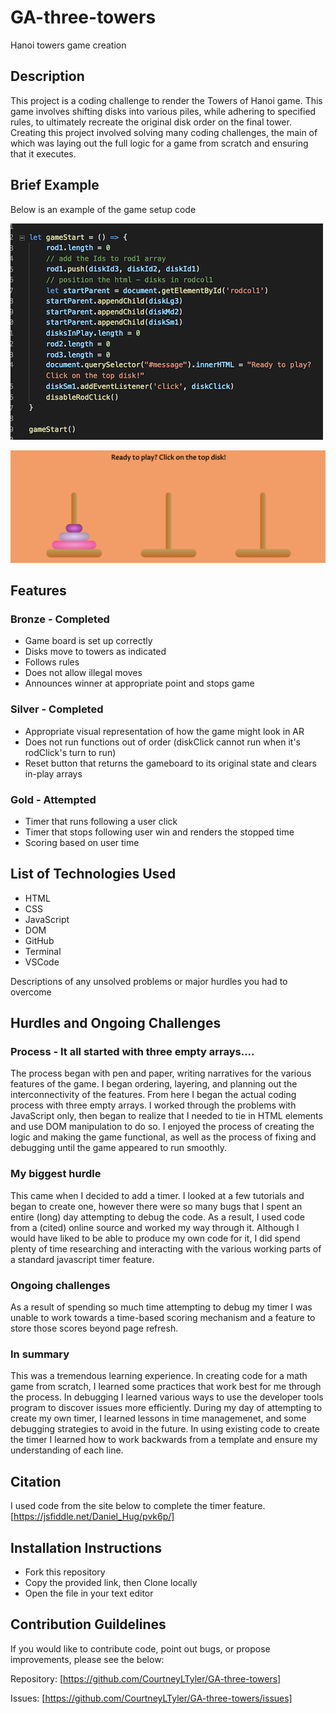 # GA-three-towers
Hanoi towers game creation

## Description
This project is a coding challenge to render the Towers of Hanoi game.  This game involves shifting disks into various piles, while adhering to specified rules, to ultimately recreate the original disk order on the final tower.
Creating this project involved solving many coding challenges, the main of which was laying out the full logic for a game from scratch and ensuring that it executes.
## Brief Example
Below is an example of the game setup code


![snippet of gameboard setup code](images/codesnipsmall.png?raw=true)

![snippet of rendered gameboard](images/rendersnipsmall.png?raw=true)
## Features
### Bronze - Completed
* Game board is set up correctly
* Disks move to towers as indicated
* Follows rules
* Does not allow illegal moves
* Announces winner at appropriate point and stops game

### Silver - Completed
* Appropriate visual representation of how the game might look in AR
* Does not run functions out of order (diskClick cannot run when it's rodClick's turn to run)
* Reset button that returns the gameboard to its original state and clears in-play arrays
### Gold - Attempted
* Timer that runs following a user click
* Timer that stops following user win and renders the stopped time
* Scoring based on user time

## List of Technologies Used
* HTML
* CSS
* JavaScript
* DOM
* GitHub
* Terminal
* VSCode


Descriptions of any unsolved problems or major hurdles you had to overcome

## Hurdles and Ongoing Challenges

### Process - It all started with three empty arrays....
The process began with pen and paper, writing narratives for the various features of the game.  I began ordering, layering, and planning out the interconnectivity of the features.  From here I began the actual coding process with three empty arrays.  I worked through the problems with JavaScript only, then began to realize that I needed to tie in HTML elements and use DOM manipulation to do so.  I enjoyed the process of creating the logic and making the game functional, as well as the process of fixing and debugging until the game appeared to run smoothly.  
### My biggest hurdle
This came when I decided to add a timer.  I looked at a few tutorials and began to create one, however there were so many bugs that I spent an entire (long) day attempting to debug the code.  As a result, I used code from a (cited) online source and worked my way through it.  Although I would have liked to be able to produce my own code for it, I did spend plenty of time researching and interacting with the various working parts of a standard javascript timer feature.  
### Ongoing challenges
As a result of spending so much time attempting to debug my timer I was unable to work towards a time-based scoring mechanism and a feature to store those scores beyond page refresh.  
### In summary
This was a tremendous learning experience.  In creating code for a math game from scratch, I learned some practices that work best for me through the process.  In debugging I learned various ways to use the developer tools program to discover issues more efficiently.  During my day of attempting to create my own timer, I learned lessons in time managemenet, and some debugging strategies to avoid in the future.  In using existing code to create the timer I learned how to work backwards from a template and ensure my understanding of each line.  

## Citation
I used code from the site below to complete the timer feature.
[https://jsfiddle.net/Daniel_Hug/pvk6p/]
## Installation Instructions
* Fork this repository
* Copy the provided link, then Clone locally
* Open the file in your text editor
## Contribution Guildelines
If you would like to contribute code, point out bugs, or propose improvements, please see the below:

Repository: [https://github.com/CourtneyLTyler/GA-three-towers]

Issues: [https://github.com/CourtneyLTyler/GA-three-towers/issues]